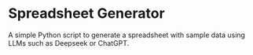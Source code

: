 # Spreadsheet Generator

A simple Python script to generate a spreadsheet with sample data using LLMs such as Deepseek or ChatGPT.
